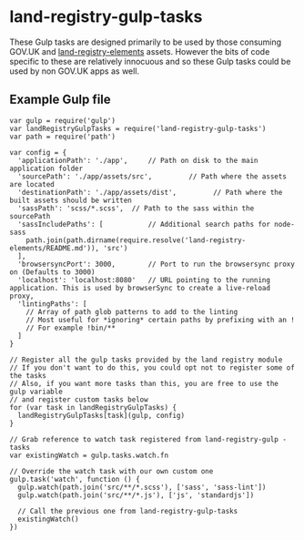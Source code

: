 # land-registry-gulp-tasks

These Gulp tasks are designed primarily to be used by those consuming GOV.UK and [land-registry-elements](https://github.com/LandRegistry/land-registry-elements) assets. However the bits of code specific to these are relatively innocuous and so these Gulp tasks could be used by non GOV.UK apps as well.

## Example Gulp file

```
var gulp = require('gulp')
var landRegistryGulpTasks = require('land-registry-gulp-tasks')
var path = require('path')

var config = {
  'applicationPath': './app',     // Path on disk to the main application folder
  'sourcePath': './app/assets/src',         // Path where the assets are located
  'destinationPath': './app/assets/dist',         // Path where the built assets should be written
  'sassPath': 'scss/*.scss',  // Path to the sass within the sourcePath
  'sassIncludePaths': [           // Additional search paths for node-sass
    path.join(path.dirname(require.resolve('land-registry-elements/README.md')), 'src')
  ],
  'browsersyncPort': 3000,        // Port to run the browsersync proxy on (Defaults to 3000)
  'localhost': 'localhost:8080'   // URL pointing to the running application. This is used by browserSync to create a live-reload proxy,
  'lintingPaths': [
    // Array of path glob patterns to add to the linting
    // Most useful for *ignoring* certain paths by prefixing with an !
    // For example !bin/**
  ]
}

// Register all the gulp tasks provided by the land registry module
// If you don't want to do this, you could opt not to register some of the tasks
// Also, if you want more tasks than this, you are free to use the gulp variable
// and register custom tasks below
for (var task in landRegistryGulpTasks) {
  landRegistryGulpTasks[task](gulp, config)
}

// Grab reference to watch task registered from land-registry-gulp -tasks
var existingWatch = gulp.tasks.watch.fn

// Override the watch task with our own custom one
gulp.task('watch', function () {
  gulp.watch(path.join('src/**/*.scss'), ['sass', 'sass-lint'])
  gulp.watch(path.join('src/**/*.js'), ['js', 'standardjs'])

  // Call the previous one from land-registry-gulp-tasks
  existingWatch()
})

```
